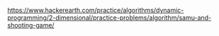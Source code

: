 https://www.hackerearth.com/practice/algorithms/dynamic-programming/2-dimensional/practice-problems/algorithm/samu-and-shooting-game/

